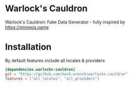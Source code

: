# Warlock's Cauldron
Warlock's Cauldron: Fake Data Generator - fully inspired by https://mimesis.name

# Installation
By default features include all locales & providers
```toml
[dependencies.warlocks-cauldron]
git = "https://github.com/hack-wrench/warlocks-cauldron"
features = ["all_locales", "all_providers"]
```

